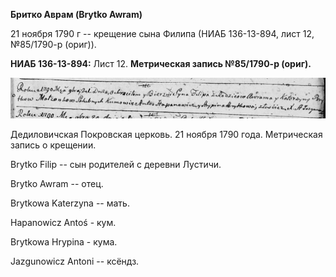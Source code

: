 **Бритко Аврам (Brytko Awram)**

21 ноября 1790 г -- крещение сына Филипа (НИАБ 136-13-894, лист 12,
№85/1790-р (ориг)).

**НИАБ 136-13-894:** Лист 12. **Метрическая запись №85/1790-р (ориг).**

![](./media/128f5ba1a54c132e009e8f95788422014c9462f0.png)

Дедиловичская Покровская церковь. 21 ноября 1790 года. Метрическая
запись о крещении.

Brytko Filip -- сын родителей с деревни Лустичи.

Brytko Awram -- отец.

Brytkowa Katerzyna -- мать.

Hapanowicz Antoś - кум.

Brytkowa Hrypina - кума.

Jazgunowicz Antoni -- ксёндз.
